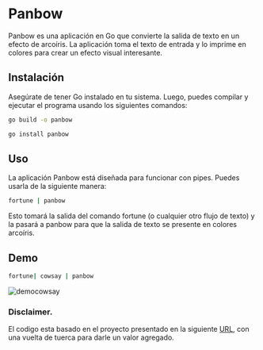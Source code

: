 # Panbow
Panbow es una aplicación en Go que convierte la salida de texto en un efecto de arcoíris. La aplicación toma el texto de entrada y lo imprime en colores para crear un efecto visual interesante.

## Instalación
Asegúrate de tener Go instalado en tu sistema. Luego, puedes compilar y ejecutar el programa usando los siguientes comandos:

```bash
go build -o panbow
```
```bash
go install panbow
```
## Uso
La aplicación Panbow está diseñada para funcionar con pipes. Puedes usarla de la siguiente manera:

```bash
fortune | panbow
```
Esto tomará la salida del comando fortune (o cualquier otro flujo de texto) y la pasará a panbow para que la salida de texto se presente en colores arcoíris.

## Demo
```bash
fortune| cowsay | panbow
```
![democowsay](https://i.imgur.com/eidczDM.png)

### Disclaimer.
El codigo esta basado en el proyecto presentado en la siguiente [URL](https://flaviocopes.com/go-tutorial-lolcat/), con una vuelta de tuerca para darle un valor agregado.

